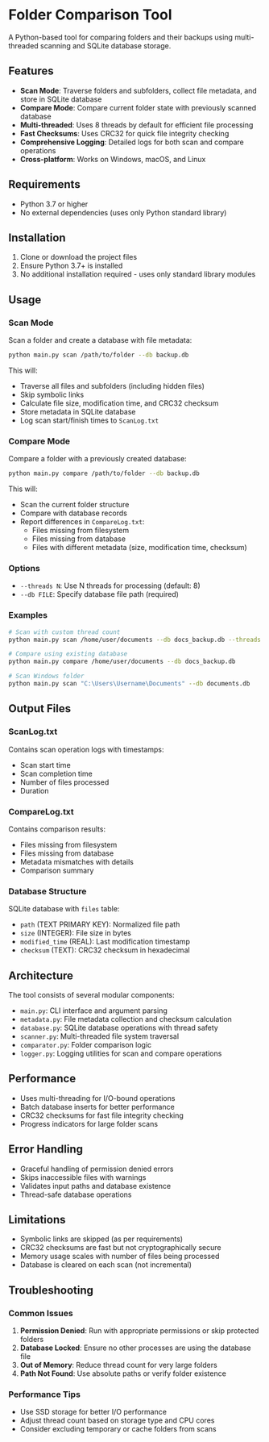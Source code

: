 # Folder Comparison Tool

A Python-based tool for comparing folders and their backups using multi-threaded scanning and SQLite database storage.

## Features

- **Scan Mode**: Traverse folders and subfolders, collect file metadata, and store in SQLite database
- **Compare Mode**: Compare current folder state with previously scanned database
- **Multi-threaded**: Uses 8 threads by default for efficient file processing
- **Fast Checksums**: Uses CRC32 for quick file integrity checking
- **Comprehensive Logging**: Detailed logs for both scan and compare operations
- **Cross-platform**: Works on Windows, macOS, and Linux

## Requirements

- Python 3.7 or higher
- No external dependencies (uses only Python standard library)

## Installation

1. Clone or download the project files
2. Ensure Python 3.7+ is installed
3. No additional installation required - uses only standard library modules

## Usage

### Scan Mode

Scan a folder and create a database with file metadata:

```bash
python main.py scan /path/to/folder --db backup.db
```

This will:
- Traverse all files and subfolders (including hidden files)
- Skip symbolic links
- Calculate file size, modification time, and CRC32 checksum
- Store metadata in SQLite database
- Log scan start/finish times to `ScanLog.txt`

### Compare Mode

Compare a folder with a previously created database:

```bash
python main.py compare /path/to/folder --db backup.db
```

This will:
- Scan the current folder structure
- Compare with database records
- Report differences in `CompareLog.txt`:
  - Files missing from filesystem
  - Files missing from database
  - Files with different metadata (size, modification time, checksum)

### Options

- `--threads N`: Use N threads for processing (default: 8)
- `--db FILE`: Specify database file path (required)

### Examples

```bash
# Scan with custom thread count
python main.py scan /home/user/documents --db docs_backup.db --threads 16

# Compare using existing database
python main.py compare /home/user/documents --db docs_backup.db

# Scan Windows folder
python main.py scan "C:\Users\Username\Documents" --db documents.db
```

## Output Files

### ScanLog.txt
Contains scan operation logs with timestamps:
- Scan start time
- Scan completion time
- Number of files processed
- Duration

### CompareLog.txt
Contains comparison results:
- Files missing from filesystem
- Files missing from database
- Metadata mismatches with details
- Comparison summary

### Database Structure
SQLite database with `files` table:
- `path` (TEXT PRIMARY KEY): Normalized file path
- `size` (INTEGER): File size in bytes
- `modified_time` (REAL): Last modification timestamp
- `checksum` (TEXT): CRC32 checksum in hexadecimal

## Architecture

The tool consists of several modular components:

- `main.py`: CLI interface and argument parsing
- `metadata.py`: File metadata collection and checksum calculation
- `database.py`: SQLite database operations with thread safety
- `scanner.py`: Multi-threaded file system traversal
- `comparator.py`: Folder comparison logic
- `logger.py`: Logging utilities for scan and compare operations

## Performance

- Uses multi-threading for I/O-bound operations
- Batch database inserts for better performance
- CRC32 checksums for fast file integrity checking
- Progress indicators for large folder scans

## Error Handling

- Graceful handling of permission denied errors
- Skips inaccessible files with warnings
- Validates input paths and database existence
- Thread-safe database operations

## Limitations

- Symbolic links are skipped (as per requirements)
- CRC32 checksums are fast but not cryptographically secure
- Memory usage scales with number of files being processed
- Database is cleared on each scan (not incremental)

## Troubleshooting

### Common Issues

1. **Permission Denied**: Run with appropriate permissions or skip protected folders
2. **Database Locked**: Ensure no other processes are using the database file
3. **Out of Memory**: Reduce thread count for very large folders
4. **Path Not Found**: Use absolute paths or verify folder existence

### Performance Tips

- Use SSD storage for better I/O performance
- Adjust thread count based on storage type and CPU cores
- Consider excluding temporary or cache folders from scans
